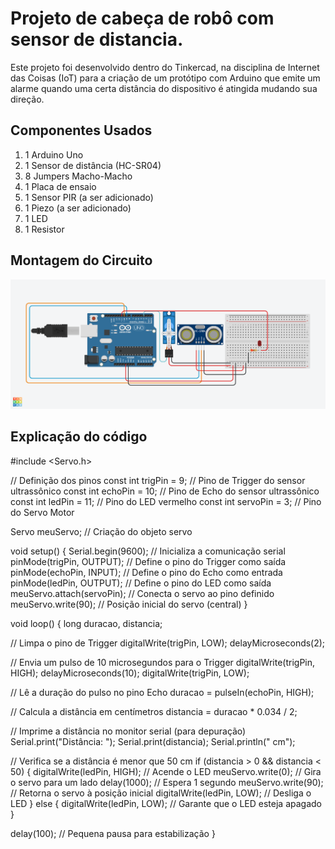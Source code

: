  # Projeto de cabeça de robô com sensor de distancia.


Este projeto foi desenvolvido dentro do Tinkercad, na disciplina de Internet das Coisas (IoT)
para a criação de um protótipo com Arduino que emite um alarme quando uma certa distância
do dispositivo é atingida mudando sua direção.

## Componentes Usados

1. 1 Arduino Uno
2. 1 Sensor de distância (HC-SR04)
3. 8 Jumpers Macho-Macho
4. 1 Placa de ensaio
5. 1 Sensor PIR (a ser adicionado)
6. 1 Piezo (a ser adicionado)
7. 1 LED
8. 1 Resistor


## Montagem do Circuito
![Imagem do Circuito](cabeca_robo.png)

## Explicação do código


#include <Servo.h>

// Definição dos pinos
const int trigPin = 9;   // Pino de Trigger do sensor ultrassônico
const int echoPin = 10;   // Pino de Echo do sensor ultrassônico
const int ledPin = 11;    // Pino do LED vermelho
const int servoPin = 3;   // Pino do Servo Motor

Servo meuServo; // Criação do objeto servo

void setup() {
  Serial.begin(9600);      // Inicializa a comunicação serial
  pinMode(trigPin, OUTPUT); // Define o pino do Trigger como saída
  pinMode(echoPin, INPUT);  // Define o pino do Echo como entrada
  pinMode(ledPin, OUTPUT);   // Define o pino do LED como saída
  meuServo.attach(servoPin); // Conecta o servo ao pino definido
  meuServo.write(90);        // Posição inicial do servo (central)
}

void loop() {
  long duracao, distancia;

  // Limpa o pino de Trigger
  digitalWrite(trigPin, LOW);
  delayMicroseconds(2);
 
  // Envia um pulso de 10 microsegundos para o Trigger
  digitalWrite(trigPin, HIGH);
  delayMicroseconds(10);
  digitalWrite(trigPin, LOW);

  // Lê a duração do pulso no pino Echo
  duracao = pulseIn(echoPin, HIGH);
 
  // Calcula a distância em centímetros
  distancia = duracao * 0.034 / 2;

  // Imprime a distância no monitor serial (para depuração)
  Serial.print("Distância: ");
  Serial.print(distancia);
  Serial.println(" cm");

  // Verifica se a distância é menor que 50 cm
  if (distancia > 0 && distancia < 50) {
    digitalWrite(ledPin, HIGH); // Acende o LED
    meuServo.write(0);           // Gira o servo para um lado
    delay(1000);                 // Espera 1 segundo
    meuServo.write(90);          // Retorna o servo à posição inicial
    digitalWrite(ledPin, LOW);   // Desliga o LED
  } else {
    digitalWrite(ledPin, LOW);   // Garante que o LED esteja apagado
  }

  delay(100); // Pequena pausa para estabilização
}
